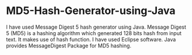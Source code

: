 # MD5-Hash-Generator-using-Java
I have used Message Digest 5 hash generator using Java. Message Digest 5  (MD5) is a hashing algorithm which generated 128 bits hash from input text. It makes use of hash function. I have used Eclipse software. Java provides MessageDigest Package for MD5 hashing.
